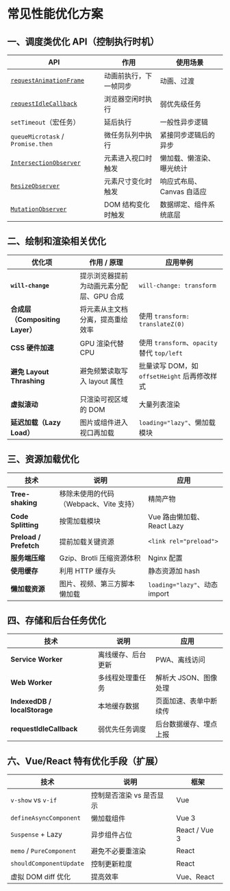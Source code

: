 # 常见性能优化方案

## 一、调度类优化 API（控制执行时机）

| API                                                 | 作用          | 使用场景             |
| --------------------------------------------------- | ----------- | ---------------- |
| [`requestAnimationFrame`](#`requestAnimationFrame`) | 动画前执行，下一帧同步 | 动画、过渡            |
| [`requestIdleCallback`](#`requestIdleCallback`)     | 浏览器空闲时执行    | 弱优先级任务           |
| `setTimeout`（宏任务）                                   | 延后执行        | 一般性异步逻辑          |
| `queueMicrotask` / `Promise.then`                   | 微任务队列中执行    | 紧接同步逻辑后的异步       |
| [`IntersectionObserver`](#`IntersectionObserver`)   | 元素进入视口时触发   | 懒加载、懒渲染、曝光统计     |
| [`ResizeObserver`](#`ResizeObserver`)               | 元素尺寸变化时触发   | 响应式布局、Canvas 自适应 |
| [`MutationObserver`](#`MutationObserver%20`)       | DOM 结构变化时触发 | 数据绑定、组件系统底层      |

## 二、绘制和渲染相关优化

| 优化项                        | 作用 / 原理                | 应用举例                                   |
| -------------------------- | ---------------------- | -------------------------------------- |
| **`will-change`**          | 提示浏览器提前为动画元素分配层、GPU 合成 | `will-change: transform`               |
| **合成层（Compositing Layer）** | 将元素从主文档分离，提高重绘效率       | 使用 `transform: translateZ(0)`          |
| **CSS 硬件加速**               | GPU 渲染代替 CPU           | 使用 `transform`、`opacity` 替代 `top/left` |
| **避免 Layout Thrashing**    | 避免频繁读取写入 layout 属性     | 批量读写 DOM，如 `offsetHeight` 后再修改样式       |
| **虚拟滚动**                   | 只渲染可视区域的 DOM           | 大量列表渲染                                 |
| **延迟加载（Lazy Load）**        | 图片或组件进入视口再加载           | `loading="lazy"`、懒加载模块                 |

## 三、资源加载优化

|技术|说明|应用|
|---|---|---|
|**Tree-shaking**|移除未使用的代码（Webpack、Vite 支持）|精简产物|
|**Code Splitting**|按需加载模块|Vue 路由懒加载、React Lazy|
|**Preload / Prefetch**|提前加载关键资源| `<link rel="preload">` |
|**服务端压缩**|Gzip、Brotli 压缩资源体积|Nginx 配置|
|**使用缓存**|利用 HTTP 缓存头|静态资源加 hash|
|**懒加载资源**|图片、视频、第三方脚本懒加载| `loading="lazy"`、动态 import|

## 四、存储和后台任务优化

| 技术                           | 说明        | 应用            |
| ---------------------------- | --------- | ------------- |
| **Service Worker**           | 离线缓存、后台更新 | PWA、离线访问      |
| **Web Worker**               | 多线程处理重任务  | 解析大 JSON、图像处理 |
| **IndexedDB / localStorage** | 本地缓存数据    | 页面加速、表单中断续传   |
| **requestIdleCallback**      | 弱优先任务调度   | 后台数据缓存、埋点上报   |

## 六、Vue/React 特有优化手段（扩展）

|技术|说明|框架|
|---|---|---|
| `v-show` vs `v-if` |控制是否渲染 vs 是否显示|Vue|
| `defineAsyncComponent` |懒加载组件|Vue 3|
| `Suspense` + Lazy|异步组件占位|React / Vue 3|
| `memo` / `PureComponent` |避免不必要重渲染|React|
| `shouldComponentUpdate` |控制更新粒度|React|
|虚拟 DOM diff 优化|提高效率|Vue、React|
